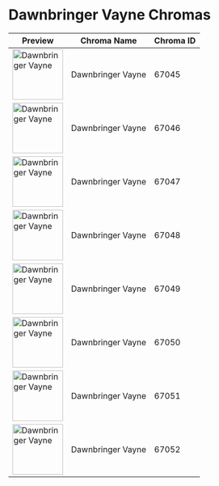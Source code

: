 # Dawnbringer Vayne Chromas

| Preview | Chroma Name | Chroma ID |
|---|---|---|
| <img src='https://raw.communitydragon.org/latest/plugins/rcp-be-lol-game-data/global/default/v1/champion-chroma-images/67/67045.png' alt='Dawnbringer Vayne' width='100'> | Dawnbringer Vayne | 67045 |
| <img src='https://raw.communitydragon.org/latest/plugins/rcp-be-lol-game-data/global/default/v1/champion-chroma-images/67/67046.png' alt='Dawnbringer Vayne' width='100'> | Dawnbringer Vayne | 67046 |
| <img src='https://raw.communitydragon.org/latest/plugins/rcp-be-lol-game-data/global/default/v1/champion-chroma-images/67/67047.png' alt='Dawnbringer Vayne' width='100'> | Dawnbringer Vayne | 67047 |
| <img src='https://raw.communitydragon.org/latest/plugins/rcp-be-lol-game-data/global/default/v1/champion-chroma-images/67/67048.png' alt='Dawnbringer Vayne' width='100'> | Dawnbringer Vayne | 67048 |
| <img src='https://raw.communitydragon.org/latest/plugins/rcp-be-lol-game-data/global/default/v1/champion-chroma-images/67/67049.png' alt='Dawnbringer Vayne' width='100'> | Dawnbringer Vayne | 67049 |
| <img src='https://raw.communitydragon.org/latest/plugins/rcp-be-lol-game-data/global/default/v1/champion-chroma-images/67/67050.png' alt='Dawnbringer Vayne' width='100'> | Dawnbringer Vayne | 67050 |
| <img src='https://raw.communitydragon.org/latest/plugins/rcp-be-lol-game-data/global/default/v1/champion-chroma-images/67/67051.png' alt='Dawnbringer Vayne' width='100'> | Dawnbringer Vayne | 67051 |
| <img src='https://raw.communitydragon.org/latest/plugins/rcp-be-lol-game-data/global/default/v1/champion-chroma-images/67/67052.png' alt='Dawnbringer Vayne' width='100'> | Dawnbringer Vayne | 67052 |
